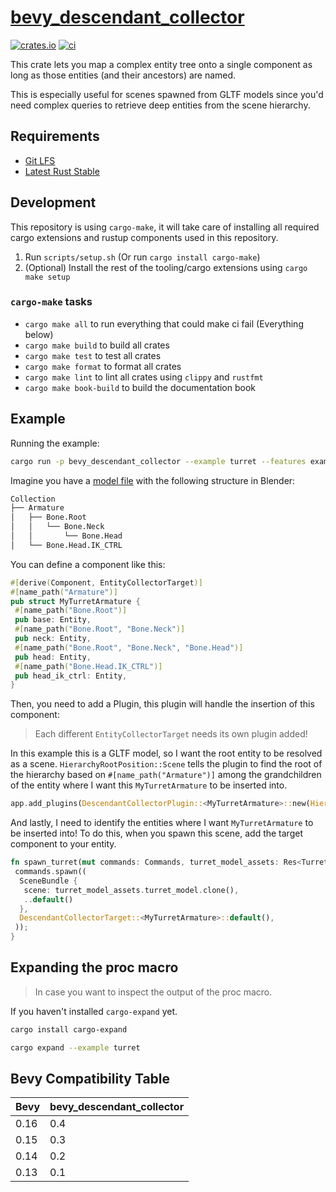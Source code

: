 # [bevy\_descendant\_collector](https://github.com/AlexAegis/bevy_descendant_collector)

[![crates.io](https://img.shields.io/crates/v/bevy_descendant_collector.svg)](https://crates.io/crates/bevy_descendant_collector)
[![ci](https://github.com/AlexAegis/bevy_descendant_collector/actions/workflows/ci.yml/badge.svg)](https://github.com/AlexAegis/bevy_descendant_collector/actions/workflows/ci.yml)

This crate lets you map a complex entity tree onto a single component as long
as those entities (and their ancestors) are named.

This is especially useful for scenes spawned from GLTF models since you'd need
complex queries to retrieve deep entities from the scene hierarchy.

## Requirements

* [Git LFS](https://git-lfs.github.com/)
* [Latest Rust Stable](https://rustup.rs/)

## Development

This repository is using `cargo-make`, it will take care of installing all
required cargo extensions and rustup components used in this repository.

1. Run `scripts/setup.sh` (Or run `cargo install cargo-make`)
2. (Optional) Install the rest of the tooling/cargo extensions using
   `cargo make setup`

### `cargo-make` tasks

* `cargo make all` to run everything that could make ci fail (Everything below)
* `cargo make build` to build all crates
* `cargo make test` to test all crates
* `cargo make format` to format all crates
* `cargo make lint` to lint all crates using `clippy` and `rustfmt`
* `cargo make book-build` to build the documentation book

## Example

Running the example:

```sh
cargo run -p bevy_descendant_collector --example turret --features example
```

Imagine you have a [model file](/crates/bevy_descendant_collector/assets/models/simple_turret.blend) with the
following structure in Blender:

```sh
Collection
├── Armature
│   ├── Bone.Root
│   │   └── Bone.Neck
│   │       └── Bone.Head
│   └── Bone.Head.IK_CTRL
```

You can define a component like this:

```rs
#[derive(Component, EntityCollectorTarget)]
#[name_path("Armature")]
pub struct MyTurretArmature {
 #[name_path("Bone.Root")]
 pub base: Entity,
 #[name_path("Bone.Root", "Bone.Neck")]
 pub neck: Entity,
 #[name_path("Bone.Root", "Bone.Neck", "Bone.Head")]
 pub head: Entity,
 #[name_path("Bone.Head.IK_CTRL")]
 pub head_ik_ctrl: Entity,
}
```

Then, you need to add a Plugin, this plugin will handle the insertion of this
component:

> Each different `EntityCollectorTarget` needs its own plugin added!

In this example this is a GLTF model, so I want the root entity to be resolved
as a scene. `HierarchyRootPosition::Scene` tells the plugin to find the root
of the hierarchy based on `#[name_path("Armature")]` among the grandchildren
of the entity where I want this `MyTurretArmature` to be inserted into.

```rs
app.add_plugins(DescendantCollectorPlugin::<MyTurretArmature>::new(HierarchyRootPosition::Scene));
```

And lastly, I need to identify the entities where I want `MyTurretArmature` to
be inserted into! To do this, when you spawn this scene, add the target
component to your entity.

```rs
fn spawn_turret(mut commands: Commands, turret_model_assets: Res<TurretModelAssets>) {
 commands.spawn((
  SceneBundle {
   scene: turret_model_assets.turret_model.clone(),
   ..default()
  },
  DescendantCollectorTarget::<MyTurretArmature>::default(),
 ));
}
```

## Expanding the proc macro

> In case you want to inspect the output of the proc macro.

If you haven't installed `cargo-expand` yet.

```sh
cargo install cargo-expand
```

```sh
cargo expand --example turret
```

## Bevy Compatibility Table

| Bevy | bevy\_descendant\_collector |
| ---- | ------------------------- |
| 0.16 | 0.4                       |
| 0.15 | 0.3                       |
| 0.14 | 0.2                       |
| 0.13 | 0.1                       |
